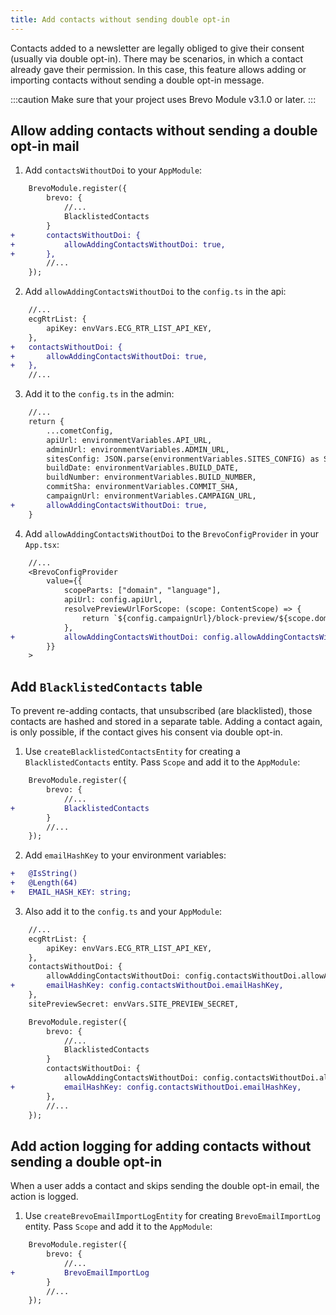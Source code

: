 ```yaml
---
title: Add contacts without sending double opt-in
---
```


Contacts added to a newsletter are legally obliged to give their consent (usually via double opt-in). There may be scenarios, in which a contact already gave their permission. In this case, this feature allows adding or importing contacts without sending a double opt-in message.

:::caution
Make sure that your project uses Brevo Module v3.1.0 or later.
:::

## Allow adding contacts without sending a double opt-in mail

1. Add `contactsWithoutDoi` to your `AppModule`:

```diff
    BrevoModule.register({
        brevo: {
            //...
            BlacklistedContacts
        }
+       contactsWithoutDoi: {
+           allowAddingContactsWithoutDoi: true,
+       },
        //...
    });
```

2. Add `allowAddingContactsWithoutDoi` to the `config.ts` in the api:

```diff
    //...
    ecgRtrList: {
        apiKey: envVars.ECG_RTR_LIST_API_KEY,
    },
+   contactsWithoutDoi: {
+       allowAddingContactsWithoutDoi: true,
+   },
    //...
```

3. Add it to the `config.ts` in the admin:

```diff
    //...
    return {
        ...cometConfig,
        apiUrl: environmentVariables.API_URL,
        adminUrl: environmentVariables.ADMIN_URL,
        sitesConfig: JSON.parse(environmentVariables.SITES_CONFIG) as SitesConfig,
        buildDate: environmentVariables.BUILD_DATE,
        buildNumber: environmentVariables.BUILD_NUMBER,
        commitSha: environmentVariables.COMMIT_SHA,
        campaignUrl: environmentVariables.CAMPAIGN_URL,
+       allowAddingContactsWithoutDoi: true,
    }
```

4. Add `allowAddingContactsWithoutDoi` to the `BrevoConfigProvider` in your `App.tsx`:

```diff
    //...
    <BrevoConfigProvider
        value={{
            scopeParts: ["domain", "language"],
            apiUrl: config.apiUrl,
            resolvePreviewUrlForScope: (scope: ContentScope) => {
                return `${config.campaignUrl}/block-preview/${scope.domain}/${scope.language}`;
            },
+           allowAddingContactsWithoutDoi: config.allowAddingContactsWithoutDoi,
        }}
    >
```

## Add `BlacklistedContacts` table

To prevent re-adding contacts, that unsubscribed (are blacklisted), those contacts are hashed and stored in a separate table. Adding a contact again, is only possible, if the contact gives his consent via double opt-in.

1. Use `createBlacklistedContactsEntity` for creating a `BlacklistedContacts` entity. Pass `Scope` and add it to the `AppModule`:

```diff
    BrevoModule.register({
        brevo: {
            //...
+           BlacklistedContacts
        }
        //...
    });
```

2. Add `emailHashKey` to your environment variables:

```diff
+   @IsString()
+   @Length(64)
+   EMAIL_HASH_KEY: string;
```

3. Also add it to the `config.ts` and your `AppModule`:

```diff
    //...
    ecgRtrList: {
        apiKey: envVars.ECG_RTR_LIST_API_KEY,
    },
    contactsWithoutDoi: {
        allowAddingContactsWithoutDoi: config.contactsWithoutDoi.allowAddingContactsWithoutDoi,
+       emailHashKey: config.contactsWithoutDoi.emailHashKey,
    },
    sitePreviewSecret: envVars.SITE_PREVIEW_SECRET,
```

```diff
    BrevoModule.register({
        brevo: {
            //...
            BlacklistedContacts
        }
        contactsWithoutDoi: {
            allowAddingContactsWithoutDoi: config.contactsWithoutDoi.allowAddingContactsWithoutDoi,
+           emailHashKey: config.contactsWithoutDoi.emailHashKey,
        },
        //...
    });
```

## Add action logging for adding contacts without sending a double opt-in

When a user adds a contact and skips sending the double opt-in email, the action is logged.

1. Use `createBrevoEmailImportLogEntity` for creating `BrevoEmailImportLog` entity. Pass `Scope` and add it to the `AppModule`:

```diff
    BrevoModule.register({
        brevo: {
            //...
+           BrevoEmailImportLog
        }
        //...
    });
```
